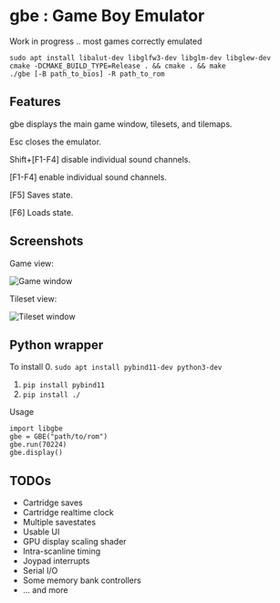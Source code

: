 # gbe : Game Boy Emulator

Work in progress .. most games correctly emulated
````
sudo apt install libalut-dev libglfw3-dev libglm-dev libglew-dev
cmake -DCMAKE_BUILD_TYPE=Release . && cmake . && make
./gbe [-B path_to_bios] -R path_to_rom
````

Features
---
gbe displays the main game window, tilesets, and tilemaps.

Esc closes the emulator.

Shift+[F1-F4] disable individual sound channels.

[F1-F4] enable individual sound channels.

[F5] Saves state.

[F6] Loads state.

Screenshots
---
Game view:

![Game window](https://raw.githubusercontent.com/psaikko/gbe/master/img/Game_screenshot.png)

Tileset view:

![Tileset window](https://raw.githubusercontent.com/psaikko/gbe/master/img/Tileset_screenshot.png)

Python wrapper
---
To install
0. `sudo apt install pybind11-dev python3-dev`
1. `pip install pybind11`
2. `pip install ./`

Usage

```
import libgbe
gbe = GBE("path/to/rom")
gbe.run(70224)
gbe.display()
```

TODOs
---
- Cartridge saves
- Cartridge realtime clock
- Multiple savestates
- Usable UI
- GPU display scaling shader
- Intra-scanline timing
- Joypad interrupts
- Serial I/O
- Some memory bank controllers
- ... and more
